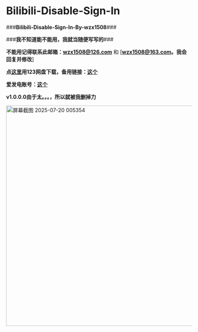 # **Bilibili-Disable-Sign-In**


###**Bilibili-Disable-Sign-In-By-wzx1508**###


###**我不知道能不能用，我就当随便写写的**###


**不能用记得联系此邮箱：[wzx1508@126.com](mailto:wzx1508@126.com)** 和 [**[wzx1508@163.com](mailto:wzx1508@163.com)。我会回复并修改**]


**点<a href="https://www.123912.com/s/V8qvTd-tQ8H">这里<a>用123网盘下载，备用链接：<a href="https://www.123865.com/s/V8qvTd-tQ8H">这个<a>**


**爱发电账号：<a href="https://afdian.com/a/wzx1508">这个<a>**


**v1.0.0.0由于太。。。，所以就被我删掉力**


<img width="685" height="598" alt="屏幕截图 2025-07-20 005354" src="https://github.com/user-attachments/assets/9fa07870-6cc3-48e1-8ccc-bb66210f52e9" />
